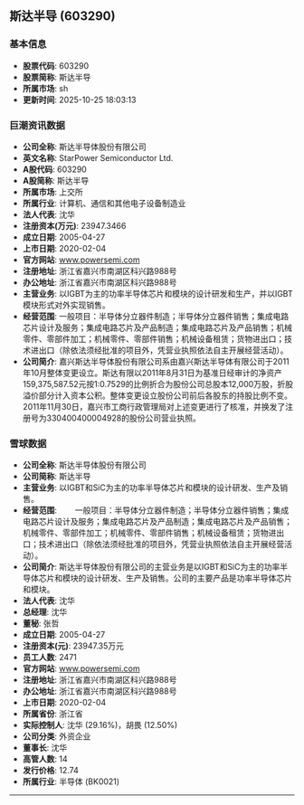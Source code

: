 ## 斯达半导 (603290)

### 基本信息

- **股票代码**: 603290
- **股票简称**: 斯达半导
- **所属市场**: sh
- **更新时间**: 2025-10-25 18:03:13

### 巨潮资讯数据

- **公司全称**: 斯达半导体股份有限公司
- **英文名称**: StarPower Semiconductor Ltd.
- **A股代码**: 603290
- **A股简称**: 斯达半导
- **所属市场**: 上交所
- **所属行业**: 计算机、通信和其他电子设备制造业
- **法人代表**: 沈华
- **注册资本(万元)**: 23947.3466
- **成立日期**: 2005-04-27
- **上市日期**: 2020-02-04
- **官方网站**: www.powersemi.com
- **注册地址**: 浙江省嘉兴市南湖区科兴路988号
- **办公地址**: 浙江省嘉兴市南湖区科兴路988号
- **主营业务**: 以IGBT为主的功率半导体芯片和模块的设计研发和生产，并以IGBT模块形式对外实现销售。
- **经营范围**: 一般项目：半导体分立器件制造；半导体分立器件销售；集成电路芯片设计及服务；集成电路芯片及产品制造；集成电路芯片及产品销售；机械零件、零部件加工；机械零件、零部件销售；机械设备租赁；货物进出口；技术进出口（除依法须经批准的项目外，凭营业执照依法自主开展经营活动）。
- **公司简介**: 嘉兴斯达半导体股份有限公司系由嘉兴斯达半导体有限公司于2011年10月整体变更设立。斯达有限以2011年8月31日为基准日经审计的净资产159,375,587.52元按1:0.7529的比例折合为股份公司总股本12,000万股，折股溢价部分计入资本公积。整体变更设立股份公司前后各股东的持股比例不变。2011年11月30日，嘉兴市工商行政管理局对上述变更进行了核准，并换发了注册号为330400400004928的股份公司营业执照。

### 雪球数据

- **公司全称**: 斯达半导体股份有限公司
- **公司简称**: 斯达半导
- **主营业务**: 以IGBT和SiC为主的功率半导体芯片和模块的设计研发、生产及销售。
- **经营范围**: 　　一般项目：半导体分立器件制造；半导体分立器件销售；集成电路芯片设计及服务；集成电路芯片及产品制造；集成电路芯片及产品销售；机械零件、零部件加工；机械零件、零部件销售；机械设备租赁；货物进出口；技术进出口（除依法须经批准的项目外，凭营业执照依法自主开展经营活动）。
- **公司简介**: 斯达半导体股份有限公司的主营业务是以IGBT和SiC为主的功率半导体芯片和模块的设计研发、生产及销售。公司的主要产品是功率半导体芯片和模块。
- **法人代表**: 沈华
- **总经理**: 沈华
- **董秘**: 张哲
- **成立日期**: 2005-04-27
- **注册资本(元)**: 23947.35万元
- **员工人数**: 2471
- **官方网站**: www.powersemi.com
- **注册地址**: 浙江省嘉兴市南湖区科兴路988号
- **办公地址**: 浙江省嘉兴市南湖区科兴路988号
- **上市日期**: 2020-02-04
- **所属省份**: 浙江省
- **实际控制人**: 沈华 (29.16%)，胡畏 (12.50%)
- **公司分类**: 外资企业
- **董事长**: 沈华
- **高管人数**: 14
- **发行价格**: 12.74
- **所属行业**: 半导体 (BK0021)

---